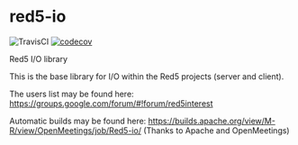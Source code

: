 red5-io
=======

![TravisCI](https://travis-ci.org/Red5/red5-io.svg?branch=master)  [![codecov](https://codecov.io/gh/Red5/red5-io/branch/master/graph/badge.svg)](https://codecov.io/gh/Red5/red5-io)

Red5 I/O library

This is the base library for I/O within the Red5 projects (server and client). 

The users list may be found here: https://groups.google.com/forum/#!forum/red5interest

Automatic builds may be found here: https://builds.apache.org/view/M-R/view/OpenMeetings/job/Red5-io/ (Thanks to Apache and OpenMeetings)
